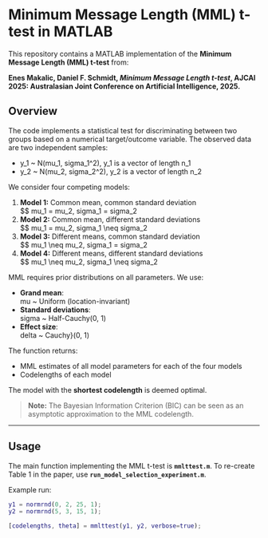 # Minimum Message Length (MML) t-test in MATLAB

This repository contains a MATLAB implementation of the **Minimum Message Length (MML) t-test** from:

**Enes Makalic, Daniel F. Schmidt, _Minimum Message Length t-test_, AJCAI 2025: Australasian Joint Conference on Artificial Intelligence, 2025.**

## Overview

The code implements a statistical test for discriminating between two groups based on a numerical target/outcome variable. The observed data are two independent samples:

- y_1 ~ N(mu_1, sigma_1^2),   y_1 is a vector of length n_1
- y_2 ~ N(mu_2, sigma_2^2),   y_2 is a vector of length n_2


We consider four competing models:

1. **Model 1:** Common mean, common standard deviation  
   $$ mu_1 = mu_2, sigma_1 = sigma_2 
2. **Model 2:** Common mean, different standard deviations  
   $$ mu_1 = mu_2, sigma_1 \neq sigma_2 
3. **Model 3:** Different means, common standard deviation  
   $$ mu_1 \neq mu_2, sigma_1 = sigma_2 
4. **Model 4:** Different means, different standard deviations  
   $$ mu_1 \neq mu_2, sigma_1 \neq sigma_2 


MML requires prior distributions on all parameters. We use:

- **Grand mean**:  
  mu ~ Uniform (location-invariant)
- **Standard deviations**:  
  sigma ~ Half-Cauchy(0, 1) 
- **Effect size**:  
  delta ~ Cauchy}(0, 1)


The function returns:

- MML estimates of all model parameters for each of the four models  
- Codelengths of each model  

The model with the **shortest codelength** is deemed optimal.  

> **Note:** The Bayesian Information Criterion (BIC) can be seen as an asymptotic approximation to the MML codelength.

---

## Usage

The main function implementing the MML t-test is **`mmlttest.m`**.  To re-create Table 1 in the paper, use **`run_model_selection_experiment.m`**. 

Example run:

```matlab
y1 = normrnd(0, 2, 25, 1);
y2 = normrnd(5, 3, 15, 1);

[codelengths, theta] = mmlttest(y1, y2, verbose=true);
